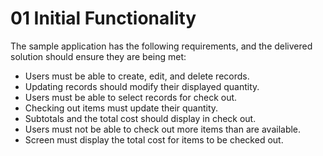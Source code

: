 # 01 Initial Functionality

The sample application has the following requirements,
and the delivered solution should ensure they are being met:

- Users must be able to create, edit, and delete records.
- Updating records should modify their displayed quantity.
- Users must be able to select records for check out.
- Checking out items must update their quantity.
- Subtotals and the total cost should display in check out.
- Users must not be able to check out more items than are available.
- Screen must display the total cost for items to be checked out.
